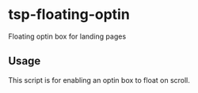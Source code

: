# tsp-floating-optin
Floating optin box for landing pages

## Usage

This script is for enabling an optin box to float on scroll.
